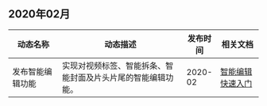 ## 2020年02月

<table >
<thead>
<tr>
<th width="20%">动态名称</th>
<th width="50%">动态描述</th>
 <th width="13%">发布时间</th>  
<th width="17%">相关文档</th>
</tr>
</thead>
<tbody><tr>
<td>发布智能编辑功能</td>
<td >实现对视频标签、智能拆条、智能封面及片头片尾的智能编辑功能。</td>
 <td>2020-02</td> 
<td><a href="https://cloud.tencent.com/document/product/1186/42263">智能编辑快速入门</a></td>
</tr>
</tbody></table>
